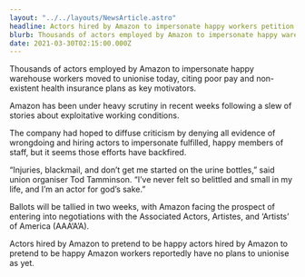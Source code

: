 ```yaml
---
layout: "../../layouts/NewsArticle.astro"
headline: Actors hired by Amazon to impersonate happy workers petition to form union
blurb: Thousands of actors employed by Amazon to impersonate happy warehouse workers moved to unionise today, citing poor pay and non-existent health insurance plans as key motivators.
date: 2021-03-30T02:15:00.000Z
---
```


Thousands of actors employed by Amazon to impersonate happy warehouse workers moved to unionise today, citing poor pay and non-existent health insurance plans as key motivators.

Amazon has been under heavy scrutiny in recent weeks following a slew of stories about exploitative working conditions.

The company had hoped to diffuse criticism by denying all evidence of wrongdoing and hiring actors to impersonate fulfilled, happy members of staff, but it seems those efforts have backfired.

“Injuries, blackmail, and don’t get me started on the urine bottles,” said union organiser Tod Tamminson. “I’ve never felt so belittled and small in my life, and I’m an actor for god’s sake.”

Ballots will be tallied in two weeks, with Amazon facing the prospect of entering into negotiations with the Associated Actors, Artistes, and ‘Artists’ of America (AAA‘A’A).

Actors hired by Amazon to pretend to be happy actors hired by Amazon to pretend to be happy Amazon workers reportedly have no plans to unionise as yet.
